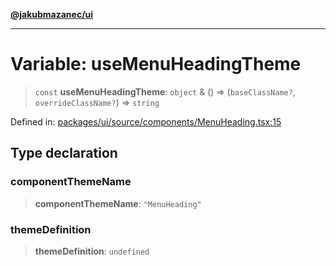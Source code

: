 [**@jakubmazanec/ui**](../README.md)

---

# Variable: useMenuHeadingTheme

> `const` **useMenuHeadingTheme**: `object` & () => (`baseClassName?`, `overrideClassName?`) =>
> `string`

Defined in:
[packages/ui/source/components/MenuHeading.tsx:15](https://github.com/jakubmazanec/tools/blob/dccfe8e5cee218e88ff4db59e4bf460975897c58/packages/ui/source/components/MenuHeading.tsx#L15)

## Type declaration

### componentThemeName

> **componentThemeName**: `"MenuHeading"`

### themeDefinition

> **themeDefinition**: `undefined`
